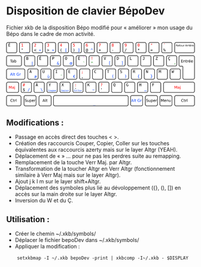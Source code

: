 Disposition de clavier BépoDev
==============================

Fichier xkb de la disposition Bépo modifié pour « améliorer » mon usage du Bépo dans le cadre de mon activité.

![Disposition BépoDev](bepoDev-simplifiee.png)

Modifications :
--------------

- Passage en accès direct des touches < >.
- Création des raccourcis Couper, Copier, Coller sur les touches équivalentes aux raccourcis azerty mais sur le layer Altgr (YEAH).
- Déplacement de « » … pour ne pas les perdres suite au remapping.
- Remplacement de la touche Verr Maj. par Altgr.
- Transformation de la toucher Altgr en Verr Altgr (fonctionnement similaire à Verr Maj mais sur le layer Altgr).
- Ajout j k l m sur le layer shift+Altgr.
- Déplacement des symboles plus lié au dévoloppement ({}, (), []) en accès sur la main droite sur le layer Altgr.
- Inversion du W et du Ç.

Utilisation :
-------------

- Créer le chemin ~/.xkb/symbols/
- Déplacer le fichier bepoDev dans ~/.xkb/symbols/
- Appliquer la modification :

```
	setxkbmap -I ~/.xkb bepoDev -print | xkbcomp -I~/.xkb - $DISPLAY
```
